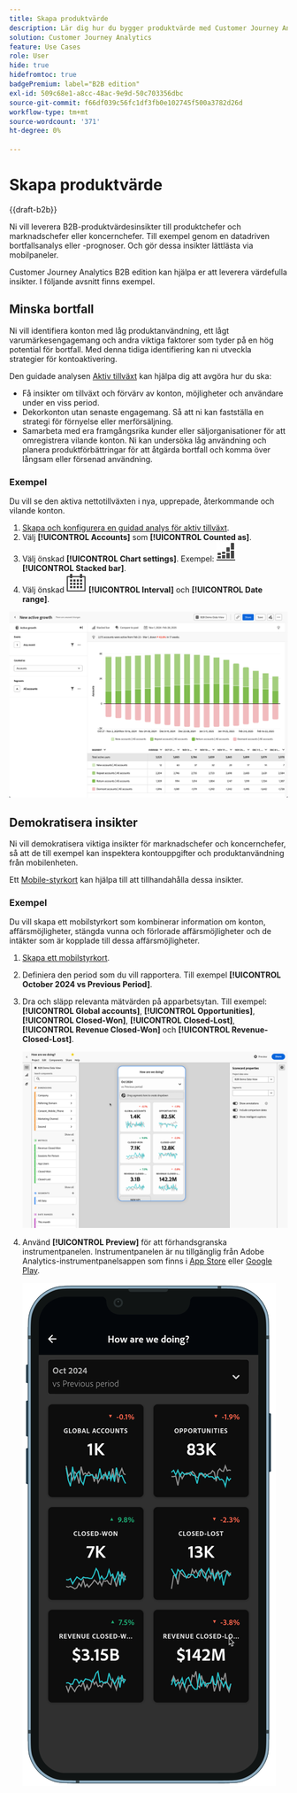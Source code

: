 ```yaml
---
title: Skapa produktvärde
description: Lär dig hur du bygger produktvärde med Customer Journey Analytics B2B edition.
solution: Customer Journey Analytics
feature: Use Cases
role: User
hide: true
hidefromtoc: true
badgePremium: label="B2B edition"
exl-id: 509c68e1-a8cc-48ac-9e9d-50c703356dbc
source-git-commit: f66df039c56fc1df3fb0e102745f500a3782d26d
workflow-type: tm+mt
source-wordcount: '371'
ht-degree: 0%

---
```


# Skapa produktvärde

{{draft-b2b}}

Ni vill leverera B2B-produktvärdesinsikter till produktchefer och marknadschefer eller koncernchefer. Till exempel genom en datadriven bortfallsanalys eller -prognoser. Och gör dessa insikter lättlästa via mobilpaneler.

Customer Journey Analytics B2B edition kan hjälpa er att leverera värdefulla insikter. I följande avsnitt finns exempel.


## Minska bortfall

Ni vill identifiera konton med låg produktanvändning, ett lågt varumärkesengagemang och andra viktiga faktorer som tyder på en hög potential för bortfall. Med denna tidiga identifiering kan ni utveckla strategier för kontoaktivering.

Den guidade analysen [Aktiv tillväxt](/help/guided-analysis/types/active-growth.md) kan hjälpa dig att avgöra hur du ska:

* Få insikter om tillväxt och förvärv av konton, möjligheter och användare under en viss period.
* Dekorkonton utan senaste engagemang. Så att ni kan fastställa en strategi för förnyelse eller merförsäljning.
* Samarbeta med era framgångsrika kunder eller säljorganisationer för att omregistrera vilande konton. Ni kan undersöka låg användning och planera produktförbättringar för att åtgärda bortfall och komma över långsam eller försenad användning.

### Exempel

Du vill se den aktiva nettotillväxten i nya, upprepade, återkommande och vilande konton.

1. [Skapa och konfigurera en guidad analys för aktiv tillväxt](/help/guided-analysis/types/active-growth.md).
1. Välj **[!UICONTROL Accounts]** som **[!UICONTROL Counted as]**.
1. Välj önskad **[!UICONTROL Chart settings]**. Exempel: ![GraphBarVerticalStached](/help/assets/icons/GraphBarVerticalStacked.svg) **[!UICONTROL Stacked bar]**.
1. Välj önskad ![kalender](/help/assets/icons/Calendar.svg) **[!UICONTROL Interval]** och **[!UICONTROL Date range]**.

![Användningsexempel B2B - bygg produktvärde - minska bortfall - aktiv tillväxt](assets/b2b-uc-build-product-value-active-growth.png)


## Demokratisera insikter

Ni vill demokratisera viktiga insikter för marknadschefer och koncernchefer, så att de till exempel kan inspektera kontouppgifter och produktanvändning från mobilenheten.

Ett [Mobile-styrkort](/help/mobile-app/home.md) kan hjälpa till att tillhandahålla dessa insikter.

### Exempel

Du vill skapa ett mobilstyrkort som kombinerar information om konton, affärsmöjligheter, stängda vunna och förlorade affärsmöjligheter och de intäkter som är kopplade till dessa affärsmöjligheter.

1. [Skapa ett mobilstyrkort](/help/mobile-app/create-scorecard.md).
1. Definiera den period som du vill rapportera. Till exempel **[!UICONTROL October 2024 vs Previous Period]**.
1. Dra och släpp relevanta mätvärden på apparbetsytan. Till exempel: **[!UICONTROL Global accounts]**, **[!UICONTROL Opportunities]**, **[!UICONTROL Closed-Won]**, **[!UICONTROL Closed-Lost]**, **[!UICONTROL Revenue Closed-Won]** och **[!UICONTROL Revenue-Closed-Lost]**.

   ![Användningsexempel B2B - Skapa produktvärde - Demokratisera insikter - mobilstyrkort](assets/b2b-uc-build-product-value-mobile-scorecard.png)

1. Använd **[!UICONTROL Preview]** för att förhandsgranska instrumentpanelen. Instrumentpanelen är nu tillgänglig från Adobe Analytics-instrumentpanelsappen som finns i [App Store](https://apps.apple.com/us/app/adobe-analytics-dashboards/id1509062264) eller [Google Play](https://play.google.com/store/apps/details?id=com.adobe.analyticsdashboards).

   ![Användningsexempel B2B - Skapa produktvärde - Demokratisera insikter - förhandsvisning av mobilstyrkort](assets/b2b-uc-build-product-value-mobile-scorecard-preview.png)
